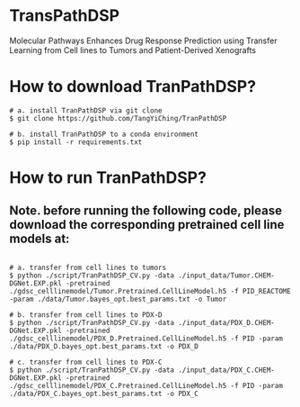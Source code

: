 # TransPathDSP
Molecular Pathways Enhances Drug Response Prediction using Transfer Learning from Cell lines to Tumors and Patient-Derived Xenografts


# How to download TranPathDSP?

```{python}
# a. install TranPathDSP via git clone
$ git clone https://github.com/TangYiChing/TranPathDSP

# b. install TranPathDSP to a conda environment 
$ pip install -r requirements.txt
```

# How to run TranPathDSP?

## Note. before running the following code, please download the corresponding pretrained cell line models at:

```{python}

# a. transfer from cell lines to tumors
$ python ./script/TranPathDSP_CV.py -data ./input_data/Tumor.CHEM-DGNet.EXP.pkl -pretrained ./gdsc_celllinemodel/Tumor.Pretrained.CellLineModel.h5 -f PID_REACTOME -param ./data/Tumor.bayes_opt.best_params.txt -o Tumor

# b. transfer from cell lines to PDX-D 
$ python ./script/TranPathDSP_CV.py -data ./input_data/PDX_D.CHEM-DGNet.EXP.pkl -pretrained ./gdsc_celllinemodel/PDX_D.Pretrained.CellLineModel.h5 -f PID -param ./data/PDX_D.bayes_opt.best_params.txt -o PDX_D

# c. transfer from cell lines to PDX-C
$ python ./script/TranPathDSP_CV.py -data ./input_data/PDX_C.CHEM-DGNet.EXP.pkl -pretrained ./gdsc_celllinemodel/PDX_C.Pretrained.CellLineModel.h5 -f PID -param ./data/PDX_C.bayes_opt.best_params.txt -o PDX_C
```
